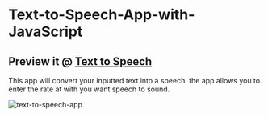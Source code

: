 # Text-to-Speech-App-with-JavaScript
## Preview it @ [Text to Speech](https://ibidapo-ayo.github.io/Text-to-Speech-App-with-JavaScript/)
This app will convert your inputted text into a speech. the app allows you to enter the rate at with you want speech to sound.

![text-to-speech-app](https://user-images.githubusercontent.com/49324541/192108227-ae1cdba1-ca91-43a6-a641-99d48bd67977.PNG)
